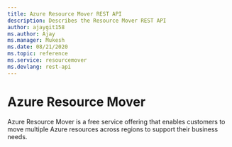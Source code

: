 ```yaml
---
title: Azure Resource Mover REST API
description: Describes the Resource Mover REST API
author: ajaygit158
ms.author: Ajay
ms.manager: Mukesh
ms.date: 08/21/2020
ms.topic: reference
ms.service: resourcemover
ms.devlang: rest-api
---
```


# Azure Resource Mover

Azure Resource Mover is a free service offering that enables customers to move multiple Azure resources across regions to support their business needs.
